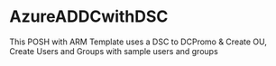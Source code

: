 # AzureADDCwithDSC
This POSH with ARM Template uses a DSC to DCPromo &amp; Create OU, Create Users and Groups with sample users and groups
